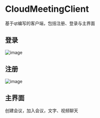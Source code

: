 # CloudMeetingClient

基于qt编写的客户端，包括注册、登录与主界面

## 登录

![image](https://github.com/lycoris1radiata/ChatRoom/assets/132632911/6d584a30-eb30-4320-8136-45e09932e4ee)

## 注册

![image](https://github.com/lycoris1radiata/ChatRoom/assets/132632911/a0d0ff4d-0e26-4438-8ab5-7804f634941c)

## 主界面

创建会议，加入会议，文字、视频聊天
